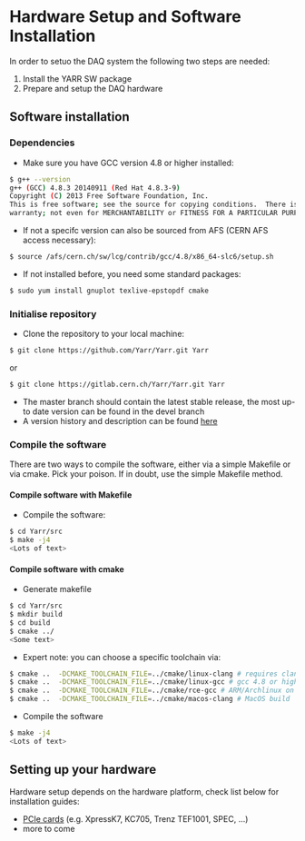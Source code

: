# Hardware Setup and Software Installation

In order to setuo the DAQ system the following two steps are needed:

1. Install the YARR SW package
2. Prepare and setup the DAQ hardware

## Software installation

### Dependencies

- Make sure you have GCC version 4.8 or higher installed:
```bash
$ g++ --version
g++ (GCC) 4.8.3 20140911 (Red Hat 4.8.3-9)
Copyright (C) 2013 Free Software Foundation, Inc.
This is free software; see the source for copying conditions.  There is NO
warranty; not even for MERCHANTABILITY or FITNESS FOR A PARTICULAR PURPOSE.
```
- If not a specifc version can also be sourced from AFS (CERN AFS access necessary):
```bash
$ source /afs/cern.ch/sw/lcg/contrib/gcc/4.8/x86_64-slc6/setup.sh
```
- If not installed before, you need some standard packages:
```bash
$ sudo yum install gnuplot texlive-epstopdf cmake
```
### Initialise repository

- Clone the repository to your local machine:
```bash
$ git clone https://github.com/Yarr/Yarr.git Yarr
```
or
```bash
$ git clone https://gitlab.cern.ch/Yarr/Yarr.git Yarr
```
- The master branch should contain the latest stable release, the most up-to date version can be found in the devel branch
- A version history and description can be found [here](version.md)

### Compile the software

There are two ways to compile the software, either via a simple Makefile or via cmake. Pick your poison.
If in doubt, use the simple Makefile method.

#### Compile software with Makefile
- Compile the software:
```bash
$ cd Yarr/src
$ make -j4
<Lots of text>
```
#### Compile software with cmake
- Generate makefile
```bash
$ cd Yarr/src
$ mkdir build
$ cd build
$ cmake ../
<Some text>
```
- Expert note: you can choose a specific toolchain via:
```bash
$ cmake ..  -DCMAKE_TOOLCHAIN_FILE=../cmake/linux-clang # requires clang installed on Linux
$ cmake ..  -DCMAKE_TOOLCHAIN_FILE=../cmake/linux-gcc # gcc 4.8 or higher
$ cmake ..  -DCMAKE_TOOLCHAIN_FILE=../cmake/rce-gcc # ARM/Archlinux on RCE
$ cmake ..  -DCMAKE_TOOLCHAIN_FILE=../cmake/macos-clang # MacOS build
```
- Compile the software
```bash
$ make -j4
<Lots of text>
```

## Setting up your hardware

Hardware setup depends on the hardware platform, check list below for installation guides:

- [PCIe cards](pcie.md) (e.g. XpressK7, KC705, Trenz TEF1001, SPEC, ...)
- more to come


